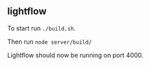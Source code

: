 lightflow
---

To start run `./build.sh`.

Then run `node server/build/`

Lightflow should now be running on port 4000.

